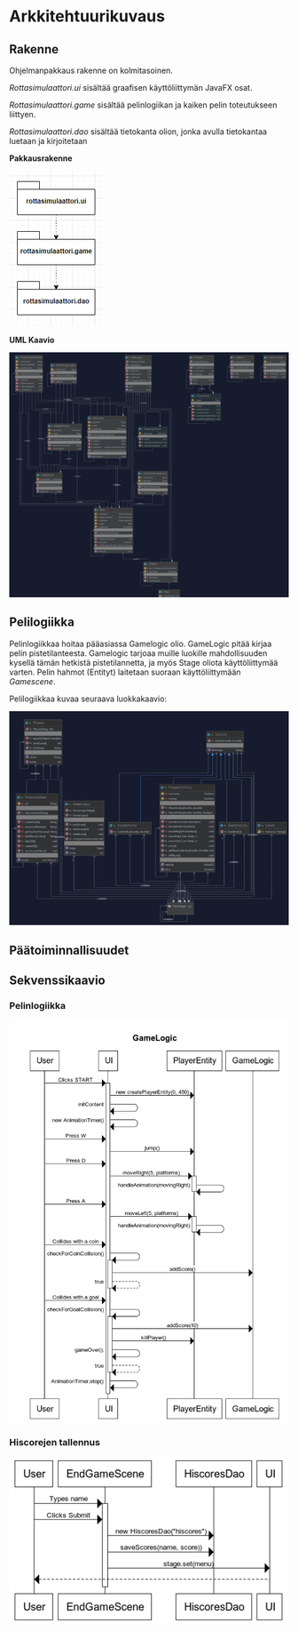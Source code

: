 # Arkkitehtuurikuvaus

## Rakenne

Ohjelmanpakkaus rakenne on kolmitasoinen.


*Rottasimulaattori.ui* sisältää graafisen käyttöliittymän JavaFX osat.

*Rottasimulaattori.game* sisältää pelinlogiikan ja kaiken pelin toteutukseen liittyen.



*Rottasimulaattori.dao* sisältää tietokanta olion, jonka avulla tietokantaa luetaan ja kirjoitetaan


**Pakkausrakenne**


![alt text](https://raw.githubusercontent.com/D3lux3/ot-harjoitustyo/master/documentation/imgs/pakkaus1.png "Pakkausrakenne.")

**UML Kaavio**


![alt text](https://raw.githubusercontent.com/D3lux3/ot-harjoitustyo/master/documentation/imgs/kaavio.png "UML luonnos.")

## Pelilogiikka

Pelinlogiikkaa hoitaa pääasiassa Gamelogic olio. GameLogic pitää kirjaa pelin pistetilanteesta. Gamelogic tarjoaa muille luokille mahdollisuuden kysellä tämän hetkistä pistetilannetta, ja myös Stage oliota käyttöliittymää varten. Pelin hahmot (Entityt) laitetaan suoraan käyttöliittymään *Gamescene*.

Pelilogiikkaa kuvaa seuraava luokkakaavio:

![alt text](https://raw.githubusercontent.com/D3lux3/ot-harjoitustyo/master/documentation/imgs/luokkakaavio2.png "Luokkakaavio")

## Päätoiminnallisuudet



## Sekvenssikaavio
### Pelinlogiikka
![alt text](https://raw.githubusercontent.com/D3lux3/ot-harjoitustyo/master/documentation/imgs/sekvenssi.png "Sekvenssikaavio")

### Hiscorejen tallennus
![alt text](https://raw.githubusercontent.com/D3lux3/ot-harjoitustyo/master/documentation/imgs/daosekvenssi.png "Sekvenssikaavio")